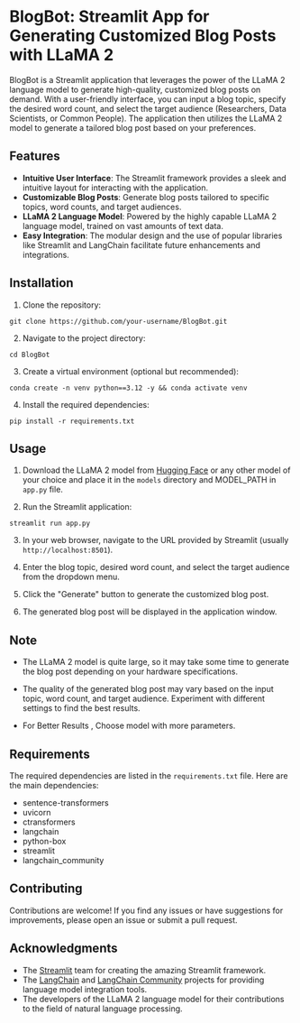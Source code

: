# BlogBot: Streamlit App for Generating Customized Blog Posts with LLaMA 2

BlogBot is a Streamlit application that leverages the power of the LLaMA 2 language model to generate high-quality, customized blog posts on demand. With a user-friendly interface, you can input a blog topic, specify the desired word count, and select the target audience (Researchers, Data Scientists, or Common People). The application then utilizes the LLaMA 2 model to generate a tailored blog post based on your preferences.

## Features

- **Intuitive User Interface**: The Streamlit framework provides a sleek and intuitive layout for interacting with the application.
- **Customizable Blog Posts**: Generate blog posts tailored to specific topics, word counts, and target audiences.
- **LLaMA 2 Language Model**: Powered by the highly capable LLaMA 2 language model, trained on vast amounts of text data.
- **Easy Integration**: The modular design and the use of popular libraries like Streamlit and LangChain facilitate future enhancements and integrations.

## Installation

1. Clone the repository:

```
git clone https://github.com/your-username/BlogBot.git
```

2. Navigate to the project directory:

```
cd BlogBot
```

3. Create a virtual environment (optional but recommended):

```
conda create -n venv python==3.12 -y && conda activate venv
```

4. Install the required dependencies:

```
pip install -r requirements.txt
```

## Usage

1. Download the LLaMA 2 model from [Hugging Face](https://huggingface.co/TheBloke/Llama-2-7B-GGML/tree/main) or any other model of your choice  and place it in the `models` directory and MODEL_PATH in `app.py` file.

2. Run the Streamlit application:

```
streamlit run app.py
```

3. In your web browser, navigate to the URL provided by Streamlit (usually `http://localhost:8501`).

4. Enter the blog topic, desired word count, and select the target audience from the dropdown menu.

5. Click the "Generate" button to generate the customized blog post.

6. The generated blog post will be displayed in the application window.

## Note
- The LLaMA 2 model is quite large, so it may take some time to generate the blog post depending on your hardware specifications.

- The quality of the generated blog post may vary based on the input topic, word count, and target audience. Experiment with different settings to find the best results.

- For Better Results , Choose model with more parameters. 

## Requirements

The required dependencies are listed in the `requirements.txt` file. Here are the main dependencies:

- sentence-transformers
- uvicorn
- ctransformers
- langchain
- python-box
- streamlit
- langchain_community

## Contributing

Contributions are welcome! If you find any issues or have suggestions for improvements, please open an issue or submit a pull request.


## Acknowledgments

- The [Streamlit](https://streamlit.io/) team for creating the amazing Streamlit framework.
- The [LangChain](https://github.com/hwchase17/langchain) and [LangChain Community](https://github.com/hwchase17/langchain-community) projects for providing language model integration tools.
- The developers of the LLaMA 2 language model for their contributions to the field of natural language processing.